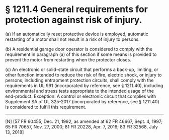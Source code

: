 # § 1211.4   General requirements for protection against risk of injury.

(a) If an automatically reset protective device is employed, automatic restarting of a motor shall not result in a risk of injury to persons.


(b) A residential garage door operator is considered to comply with the requirement in paragraph (a) of this section if some means is provided to prevent the motor from restarting when the protector closes.


(c) An electronic or solid-state circuit that performs a back-up, limiting, or other function intended to reduce the risk of fire, electric shock, or injury to persons, including entrapment protection circuits, shall comply with the requirements in UL 991 (incorporated by reference, see § 1211.40), including environmental and stress tests appropriate to the intended usage of the end-product. Exception: A control or electronic circuit that complies with Supplement SA of UL 325-2017 (incorporated by reference, see § 1211.40) is considered to fulfill this requirement.



---

[N] [57 FR 60455, Dec. 21, 1992, as amended at 62 FR 46667, Sept. 4, 1997; 65 FR 70657, Nov. 27, 2000; 81 FR 20228, Apr. 7, 2016; 83 FR 32568, July 13, 2018]




